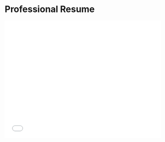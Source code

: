 # Professional Resume

<embed src="documents\Resume 2022.pdf" width="500" height="375" 
 type="application/pdf">

